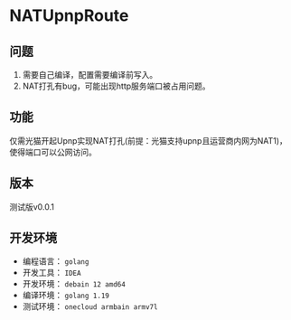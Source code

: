 # **NATUpnpRoute**

## 问题

1. 需要自己编译，配置需要编译前写入。
2. NAT打孔有bug，可能出现http服务端口被占用问题。

## 功能

仅需光猫开起Upnp实现NAT打孔(前提：光猫支持upnp且运营商内网为NAT1)，使得端口可以公网访问。

## 版本

测试版v0.0.1

## 开发环境

- 编程语言： `golang`
- 开发工具： `IDEA`
- 开发环境： `debain 12 amd64`
- 编译环境： `golang 1.19`
- 测试环境： `onecloud armbain armv7l`